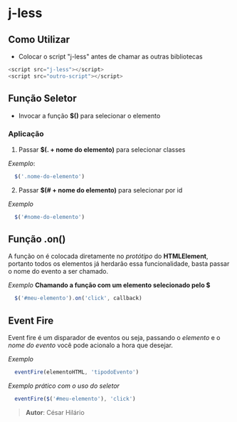 # j-less

## Como Utilizar
* Colocar o script "j-less" antes de chamar as outras bibliotecas <br>
~~~javascript  
<script src="j-less"></script>
<script src="outro-script"></script>
~~~

<!-- Função Seletor -->

## Função Seletor
* Invocar a função **$()** para selecionar o elemento

### Aplicação
1) Passar **$(. + nome do elemento)** para selecionar classes

*Exemplo*:
~~~javascript
  $('.nome-do-elemento')
~~~

2) Passar **$(# + nome do elemento)** para selecionar por id 

*Exemplo*
~~~javascript
  $('#nome-do-elemento')
~~~

<!-- Função On  -->
## Função .on()
A função on é colocada diretamente no *protótipo* do **HTMLElement**, portanto todos os elementos já herdarão essa funcionalidade, basta passar o nome do evento a ser chamado.

*Exemplo*
**Chamando a função com um elemento selecionado pelo $**
~~~javascript
  $('#meu-elemento').on('click', callback)
~~~


<!-- Event Fire -->
## Event Fire
Event fire é um disparador de eventos ou seja, passando o *elemento* e o *nome do evento* você pode acionalo a hora que desejar.

*Exemplo* 
~~~javascript
  eventFire(elementoHTML, 'tipodoEvento')
~~~

*Exemplo prático com o uso do seletor*
~~~javascript
  eventFire($('#meu-elemento'), 'click')
~~~

> **Autor**: César Hilário
